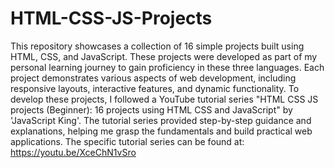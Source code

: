# HTML-CSS-JS-Projects
This repository showcases a collection of 16 simple projects built using HTML, CSS, and JavaScript. These projects were developed as part of my personal learning journey to gain proficiency in these three languages. Each project demonstrates various aspects of web development, including responsive layouts, interactive features, and dynamic functionality. To develop these projects, I followed a YouTube tutorial series "HTML CSS JS projects (Beginner): 16 projects using HTML CSS and JavaScript" by 'JavaScript King'. The tutorial series provided step-by-step guidance and explanations, helping me grasp the fundamentals and build practical web applications. The specific tutorial series can be found at: https://youtu.be/XceChN1vSro
